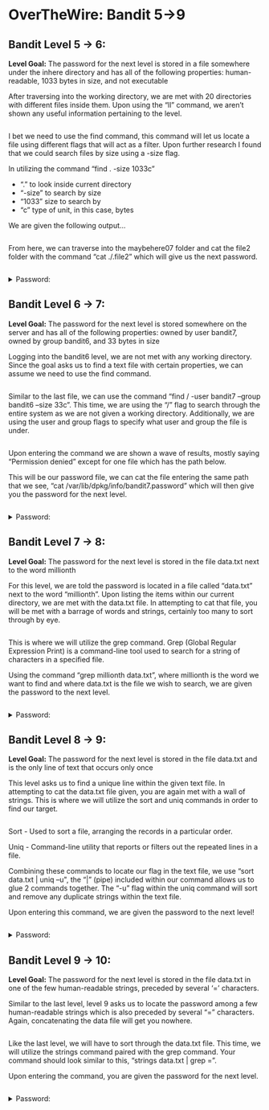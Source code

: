 # OverTheWire: Bandit 5→9

## Bandit Level 5 → 6:

**Level Goal:** The password for the next level is stored in a file somewhere under the inhere directory and has all of the following properties: human-readable, 1033 bytes in size, and not executable

After traversing into the working directory, we are met with 20 directories with different files inside them. Upon using the “ll” command, we aren’t shown any useful information pertaining to the level.

<figure><img src=".gitbook/assets/Bandit5-1.png" alt=""><figcaption></figcaption></figure>

I bet we need to use the find command, this command will let us locate a file using different flags that will act as a filter. Upon further research I found that we could search files by size using a -size flag.

In utilizing the command “find . -size 1033c”&#x20;

* “.” to look inside current directory&#x20;
* “-size” to search by size&#x20;
* “1033” size to search by&#x20;
* “c” type of unit, in this case, bytes&#x20;

We are given the following output...

<figure><img src=".gitbook/assets/Bandit5-2.png" alt=""><figcaption></figcaption></figure>

From here, we can traverse into the maybehere07 folder and cat the file2 folder with the command “cat ./.file2” which will give us the next password.

<figure><img src=".gitbook/assets/Bandit5-3.png" alt=""><figcaption></figcaption></figure>

<details>

<summary>Password:</summary>

P4L4vucdmLnm8I7Vl7jG1ApGSfjYKqJU

</details>

## Bandit Level 6 → 7:

**Level Goal:** The password for the next level is stored somewhere on the server and has all of the following properties: owned by user bandit7, owned by group bandit6, and 33 bytes in size

Logging into the bandit6 level, we are not met with any working directory. Since the goal asks us to find a text file with certain properties, we can assume we need to use the find command.

<figure><img src=".gitbook/assets/Bandit6-1.png" alt=""><figcaption></figcaption></figure>

Similar to the last file, we can use the command “find / -user bandit7 –group bandit6 –size 33c”. This time, we are using the “/” flag to search through the entire system as we are not given a working directory. Additionally, we are using the user and group flags to specify what user and group the file is under.

<figure><img src=".gitbook/assets/Bandit6-2.png" alt=""><figcaption></figcaption></figure>

Upon entering the command we are shown a wave of results, mostly saying “Permission denied” except for one file which has the path below.

This will be our password file, we can cat the file entering the same path that we see, “cat /var/lib/dpkg/info/bandit7.password” which will then give you the password for the next level.

<figure><img src=".gitbook/assets/Bandit6-3.png" alt=""><figcaption></figcaption></figure>

<details>

<summary>Password:</summary>

z7WtoNQU2XfjmMtWA8u5rN4vzqu4v99S

</details>

## Bandit Level 7 → 8:

**Level Goal:** The password for the next level is stored in the file data.txt next to the word millionth

For this level, we are told the password is located in a file called “data.txt” next to the word “millionth”. Upon listing the items within our current directory, we are met with the data.txt file. In attempting to cat that file, you will be met with a barrage of words and strings, certainly too many to sort through by eye.

<figure><img src=".gitbook/assets/Bandit7-1.png" alt=""><figcaption></figcaption></figure>

This is where we will utilize the grep command. Grep (Global Regular Expression Print) is a command-line tool used to search for a string of characters in a specified file.

Using the command “grep millionth data.txt”, where millionth is the word we want to find and where data.txt is the file we wish to search, we are given the password to the next level.

<figure><img src=".gitbook/assets/Bandit7-2.png" alt=""><figcaption></figcaption></figure>

<details>

<summary>Password:</summary>

TESKZC0XvTetK0S9xNwm25STk5iWrBvP

</details>

## Bandit Level 8 → 9:

**Level Goal:** The password for the next level is stored in the file data.txt and is the only line of text that occurs only once

This level asks us to find a unique line within the given text file. In attempting to cat the data.txt file given, you are again met with a wall of strings. This is where we will utilize the sort and uniq commands in order to find our target.

<figure><img src=".gitbook/assets/Bandit8-1.png" alt=""><figcaption></figcaption></figure>

Sort - Used to sort a file, arranging the records in a particular order.

Uniq - Command-line utility that reports or filters out the repeated lines in a file.

Combining these commands to locate our flag in the text file, we use “sort data.txt | uniq –u", the “|” (pipe) included within our command allows us to glue 2 commands together. The “-u” flag within the uniq command will sort and remove any duplicate strings within the text file.

Upon entering this command, we are given the password to the next level!

<figure><img src=".gitbook/assets/Bandit8-2.png" alt=""><figcaption></figcaption></figure>

<details>

<summary>Password:</summary>

EN632PlfYiZbn3PhVK3XOGSlNInNE00t

</details>

## Bandit Level 9 → 10:

**Level Goal:** The password for the next level is stored in the file data.txt in one of the few human-readable strings, preceded by several ‘=’ characters.

Similar to the last level, level 9 asks us to locate the password among a few human-readable strings which is also preceded by several “=” characters. Again, concatenating the data file will get you nowhere.

<figure><img src=".gitbook/assets/Bandit9-1.png" alt=""><figcaption></figcaption></figure>

Like the last level, we will have to sort through the data.txt file. This time, we will utilize the strings command paired with the grep command. Your command should look similar to this, “strings data.txt | grep =”.

Upon entering the command, you are given the password for the next level.

<figure><img src=".gitbook/assets/Bandit9-2.png" alt=""><figcaption></figcaption></figure>

<details>

<summary>Password:</summary>

G7w8LIi6J3kTb8A7j9LgrywtEUlyyp6ss

</details>
